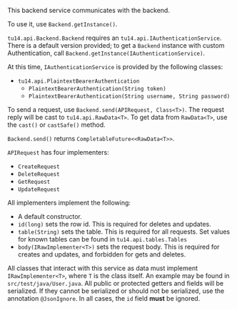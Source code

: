 This backend service communicates with the backend.

To use it, use `Backend.getInstance()`.

`tu14.api.Backend.Backend` requires an `tu14.api.IAuthenticationService`.
There is a default version provided; to get a `Backend` instance with custom 
Authentication, call `Backend.getInstance(IAuthenticationService)`.

At this time, `IAuthenticationService` is provided by 
the following classes:
- `tu14.api.PlaintextBearerAuthentication`
  - `PlaintextBearerAuthentication(String token)`
  - `PlaintextBearerAuthentication(String username, String password)`

To send a request, use `Backend.send(APIRequest, Class<T>)`.
The request reply will be cast to `tu14.api.RawData<T>`. 
To get data from `RawData<T>`, use the `cast()` or `castSafe()` method.

`Backend.send()` returns `CompletableFuture<<RawData<T>>`.

`APIRequest` has four implementers:
- `CreateRequest`
- `DeleteRequest`
- `GetRequest`
- `UpdateRequest`

All implementers implement the following:
- A default constructor.
- `id(long)` sets the row id. This is required for deletes and updates.
- `table(String)` sets the table. This is required for all requests. 
Set values for known tables can be found in `tu14.api.tables.Tables`
- `body(IRawImplementer<T>)` sets the request body. This is required 
for creates and updates, and forbidden for gets and deletes.

All classes that interact with this service as data must implement 
`IRawImplementer<T>`, where `T` is the class itself. An example may 
be found in `src/test/java/User.java`. All public or protected 
getters and fields will be serialized. If they cannot be serialized 
or should not be serialized, use the annotation `@JsonIgnore`. In all cases, 
the `id` field **must** be ignored.
